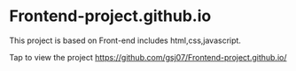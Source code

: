 # Frontend-project.github.io
This project is based on Front-end includes html,css,javascript.

Tap to view the project https://github.com/gsj07/Frontend-project.github.io/
